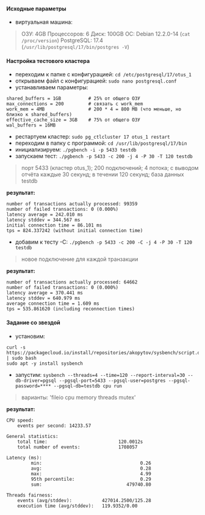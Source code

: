 #### Исходные параметры
- виртуальная машина:
> ОЗУ: 4GB
> Процессоров: 6
> Диск: 100GB
> ОС: Debian 12.2.0-14 (`cat /proc/version`)
> PostgreSQL: 17.4 (`/usr/lib/postgresql/17/bin/postgres -V`)

#### Настройка тестового кластера
- переходим к папке с конфигурацией: `cd /etc/postgresql/17/otus_1`
- открываем файл с конфигурацией: `sudo nano postgresql.conf`
- устанавливаем параметры:
```
shared_buffers = 1GB          # 25% от общего ОЗУ
max_connections = 200         # связать с work_mem
work_mem = 4MB                # 200 * 4 = 800 MB (что меньше, но близко к shared_buffers)
effective_cache_size = 3GB    # 75% от общего ОЗУ
wal_buffers = 16MB
```
- рестартуем кластер: `sudo pg_ctlcluster 17 otus_1 restart`
- переходим в папку с программой: `cd /usr/lib/postgresql/17/bin`
- инициализируем: `./pgbench -i -p 5433 testdb`
- запускаем тест: `./pgbench -p 5433 -c 200 -j 4 -P 30 -T 120 testdb`
> порт 5433 (кластер otus_1); 200 подключений; 4 потока; с выводом отчёта каждые 30 секунд; в течении 120 секунд; база данных testdb

**результат:**
```
number of transactions actually processed: 99359
number of failed transactions: 0 (0.000%)
latency average = 242.010 ms
latency stddev = 344.567 ms
initial connection time = 86.101 ms
tps = 824.337242 (without initial connection time)
```
- добавим к тесту -С: `./pgbench -p 5433 -c 200 -C -j 4 -P 30 -T 120 testdb`
> новое подключение для каждой транзакции

**результат:**
```
number of transactions actually processed: 64662
number of failed transactions: 0 (0.000%)
latency average = 370.441 ms
latency stddev = 640.979 ms
average connection time = 1.609 ms
tps = 535.861620 (including reconnection times)
```

#### Задание со звездой
- установим:
```
curl -s https://packagecloud.io/install/repositories/akopytov/sysbench/script.deb.sh | sudo bash
sudo apt -y install sysbench
```
- запустим: `sysbench --threads=4 --time=120 --report-interval=30 --db-driver=pgsql --pgsql-port=5433 --pgsql-user=postgres --pgsql-password=**** --pgsql-db=testdb cpu run`
> варианты: 'fileio cpu memory threads mutex'

**результат:**
```
CPU speed:
    events per second: 14233.57

General statistics:
    total time:                          120.0012s
    total number of events:              1708057

Latency (ms):
         min:                                    0.26
         avg:                                    0.28
         max:                                    4.99
         95th percentile:                        0.29
         sum:                               479740.80

Threads fairness:
    events (avg/stddev):           427014.2500/125.28
    execution time (avg/stddev):   119.9352/0.00
```
